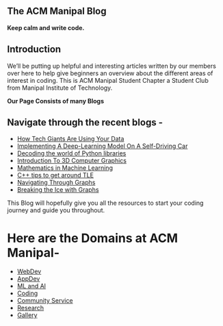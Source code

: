 ## The ACM Manipal Blog

**Keep calm and write code.**

## Introduction 
We’ll be putting up helpful and interesting articles written by our members over here to help give beginners an overview about the different areas of interest in coding. This is ACM Manipal Student Chapter a Student Club from Manipal Institute of Technology.

**Our Page Consists of many Blogs**

## Navigate through the recent blogs -

- [How Tech Giants Are Using Your Data]()
- [Implementing A Deep-Learning Model On A Self-Driving Car]()
- [Decoding the world of Python libraries](./blogs/DecodingPythonLib.md)
- [Introduction To 3D Computer Graphics]()
- [Mathematics in Machine Learning](./blogs/MathematicsML.md)
- [C++ tips to get around TLE](./blogs/TLE.md)
- [Navigating Through Graphs](./blogs/navigation_through_graphs.md)
- [Breaking the Ice with Graphs](./blogs/breaking_the%20_ice_with_graphs.md)



This Blog will hopefully give you all the resources to start your coding journey and guide you throughout.



# Here are the Domains at ACM Manipal- 

- [WebDev](./WebDev.md)
- [AppDev](./AppDev.md)
- [ML and AI](./MLAI.md)
- [Coding](./Coding.md)
- [Community Service](./Community%20Service.md)
- [Research](./Research.md)
- [Gallery](./ACM%20Gallery.md)
